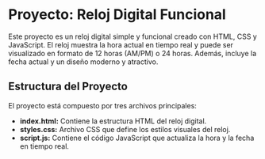 # Proyecto: Reloj Digital Funcional

Este proyecto es un reloj digital simple y funcional creado con HTML, CSS y JavaScript. El reloj muestra la hora actual en tiempo real y puede ser visualizado en formato de 12 horas (AM/PM) o 24 horas. Además, incluye la fecha actual y un diseño moderno y atractivo.

## Estructura del Proyecto

El proyecto está compuesto por tres archivos principales:

- **index.html:** Contiene la estructura HTML del reloj digital.
- **styles.css:** Archivo CSS que define los estilos visuales del reloj.
- **script.js:** Contiene el código JavaScript que actualiza la hora y la fecha en tiempo real.


